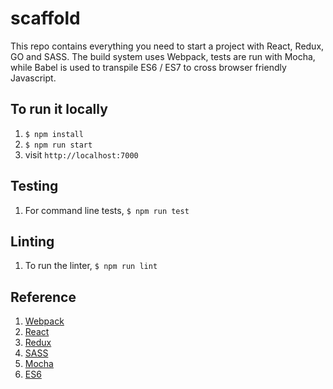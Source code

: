# scaffold

This repo contains everything you need to start a project with React, Redux, GO and SASS. The build system uses Webpack, tests are run with Mocha, while Babel is used to transpile ES6 / ES7 to cross browser friendly Javascript.

## To run it locally
1. `$ npm install`
2. `$ npm run start`
3. visit `http://localhost:7000`

## Testing
1. For command line tests, `$ npm run test`

## Linting
1. To run the linter, `$ npm run lint`

## Reference
1. [Webpack](https://webpack.github.io/docs)
2. [React](https://facebook.github.io/react/docs/getting-started.html)
3. [Redux](http://redux.js.org/index.html)
4. [SASS](http://sass-lang.com/documentation/file.SASS_REFERENCE.html)
5. [Mocha](http://mochajs.org/)
6. [ES6](https://github.com/lukehoban/es6features)
